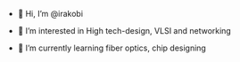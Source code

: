 - 👋 Hi, I’m @irakobi

- 👀 I’m interested in High tech-design, VLSI and networking
- 🌱 I’m currently learning fiber optics, chip designing


<!---
irakobi/irakobi is a ✨ special ✨ repository because its `README.md` (this file) appears on your GitHub profile.
You can click the Preview link to take a look at your changes.
--->

